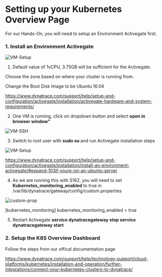 # Setting up your Kubernetes Overview Page

For our Hands-On, you will need to setup an Environment Activegate first.

### 1. Install an Environment Activegate

![VM-Setup](https://github.com/Nodnarboen/HOT-k8s/blob/master/assets/Picture8.png)

1. Default value of 1vCPU, 3.75GB will be sufficient for the Activegate. 

Choose the zone based on where your cluster is running from.

Change the Boot Disk Image to be Ubuntu 16.04

https://www.dynatrace.com/support/help/setup-and-configuration/activegate/installation/activegate-hardware-and-system-requirements/

2. One VM is running, click on dropdown button and select <b>open in browser window"</b> 

![VM-SSH](https://github.com/Nodnarboen/HOT-k8s/blob/master/assets/Picture8.png)

3. Switch to root user with <b> sudo su </b> and run Activegate installation steps 

![VM-Setup](https://github.com/Nodnarboen/HOT-k8s/blob/master/assets/Picture9.png)

https://www.dynatrace.com/support/help/setup-and-configuration/activegate/installation/install-an-environment-activegate/#expand-103if-youre-on-an-ubuntu-server

4. As we are running this with S162, you will need to set <b>Kubernetes_monitoring_enabled</b> to true in /var/lib/dynatrace/gateway/config/custom.properties

![custom-prop](https://github.com/Nodnarboen/HOT-k8s/blob/master/assets/Picture10.png)

[kubernetes_monitoring]
kubernetes_monitoring_enabled = true

5. Restart Activegate 
<b>service dynatracegateway stop </b>
<b>service dynatracegateway start </b>

### 2. Setup the K8S Overview Dashboard

Follow the steps from our offical documentation page

https://www.dynatrace.com/support/help/technology-support/cloud-platforms/kubernetes/installation-and-operation/further-integrations/connect-your-kubernetes-clusters-to-dynatrace/



